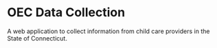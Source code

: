 # OEC Data Collection

A web application to collect information from child care providers in the State of Connecticut.